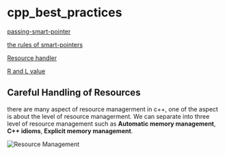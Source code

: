 # cpp_best_practices

[passing-smart-pointer](https://www.modernescpp.com/index.php/c-core-guidelines-passing-smart-pointer)

[the rules of smart-pointers](https://www.modernescpp.com/index.php/c-core-guidelines-rules-to-smart-pointers)

[Resource handler](https://www.modernescpp.com/index.php/tag/smart-pointers)

[R and L value](https://www.internalpointers.com/post/understanding-meaning-lvalues-and-rvalues-c)

## Careful Handling of Resources
there are many aspect of resource managerment in c++, one of the aspect is about the level of resource managerment. 
We can separate into three level of resource management such as **Automatic memory management**, **C++ idioms**, **Explicit memory management**.

![Resource Management](https://user-images.githubusercontent.com/34083808/141415700-79e1714f-26a9-4c74-b944-28a64dfc78f9.PNG)


